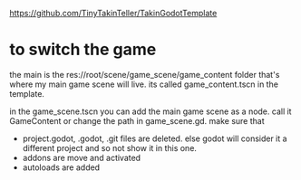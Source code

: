 
https://github.com/TinyTakinTeller/TakinGodotTemplate


# to switch the game
the main is the res://root/scene/game_scene/game_content folder
that's where my main game scene will live. its called game_content.tscn in the template. 

in the game_scene.tscn you can add the main game scene as a node. call it GameContent or change the path in game_scene.gd.
make sure that
- project.godot, .godot, .git files are deleted. else godot will consider it a different project and so not show it in this one. 
- addons are move and activated
- autoloads are added